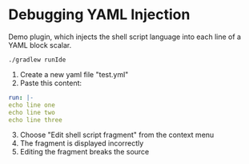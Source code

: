 # Debugging YAML Injection
Demo plugin, which injects the shell script language into each line of a YAML block scalar. 

```
./gradlew runIde
```

1. Create a new yaml file "test.yml"
2. Paste this content:
  ```yaml
run: |-
  echo line one
  echo line two
  echo line three

  ```
3. Choose "Edit shell script fragment" from the context menu
4. The fragment is displayed incorrectly
5. Editing the fragment breaks the source